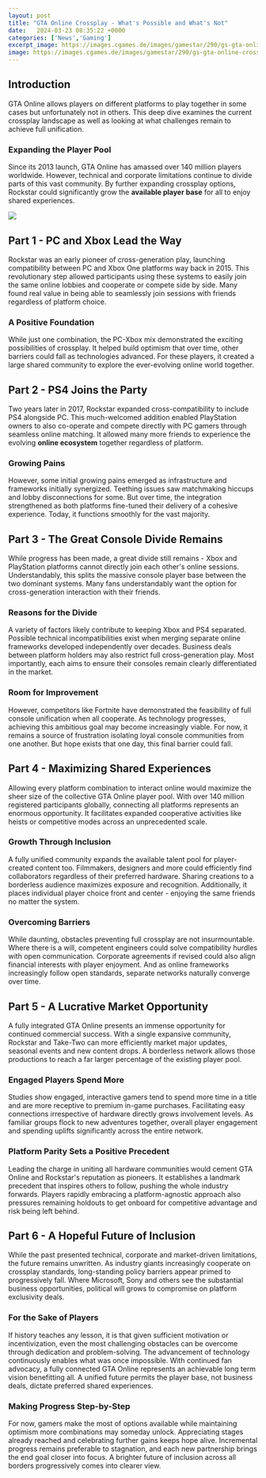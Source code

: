 ```yaml
---
layout: post
title: "GTA Online Crossplay - What's Possible and What's Not"
date:   2024-03-23 08:35:22 +0000
categories: ['News','Gaming']
excerpt_image: https://images.cgames.de/images/gamestar/290/gs-gta-online-crossplay_6148655.jpg
image: https://images.cgames.de/images/gamestar/290/gs-gta-online-crossplay_6148655.jpg
---
```


## Introduction
GTA Online allows players on different platforms to play together in some cases but unfortunately not in others. This deep dive examines the current crossplay landscape as well as looking at what challenges remain to achieve full unification.
### Expanding the Player Pool
Since its 2013 launch, GTA Online has amassed over 140 million players worldwide. However, technical and corporate limitations continue to divide parts of this vast community. By further expanding crossplay options, Rockstar could significantly grow the **available player base** for all to enjoy shared experiences.

![](https://images.cgames.de/images/gamestar/290/gs-gta-online-crossplay_6148655.jpg)
## Part 1 - PC and Xbox Lead the Way
Rockstar was an early pioneer of cross-generation play, launching compatibility between PC and Xbox One platforms way back in 2015. This revolutionary step allowed participants using these systems to easily join the same online lobbies and cooperate or compete side by side. Many found real value in being able to seamlessly join sessions with friends regardless of platform choice. 
### A Positive Foundation
While just one combination, the PC-Xbox mix demonstrated the exciting possibilities of crossplay. It helped build optimism that over time, other barriers could fall as technologies advanced. For these players, it created a large shared community to explore the ever-evolving online world together.
## Part 2 - PS4 Joins the Party  
Two years later in 2017, Rockstar expanded cross-compatibility to include PS4 alongside PC. This much-welcomed addition enabled PlayStation owners to also co-operate and compete directly with PC gamers through seamless online matching. It allowed many more friends to experience the evolving **online ecosystem** together regardless of platform.
### Growing Pains  
However, some initial growing pains emerged as infrastructure and frameworks initially synergized. Teething issues saw matchmaking hiccups and lobby disconnections for some. But over time, the integration strengthened as both platforms fine-tuned their delivery of a cohesive experience. Today, it functions smoothly for the vast majority.
## Part 3 - The Great Console Divide Remains
While progress has been made, a great divide still remains - Xbox and PlayStation platforms cannot directly join each other's online sessions. Understandably, this splits the massive console player base between the two dominant systems. Many fans understandably want the option for cross-generation interaction with their friends. 
### Reasons for the Divide
A variety of factors likely contribute to keeping Xbox and PS4 separated. Possible technical incompatibilities exist when merging separate online frameworks developed independently over decades. Business deals between platform holders may also restrict full cross-generation play. Most importantly, each aims to ensure their consoles remain clearly differentiated in the market.
### Room for Improvement 
However, competitors like Fortnite have demonstrated the feasibility of full console unification when all cooperate. As technology progresses, achieving this ambitious goal may become increasingly viable. For now, it remains a source of frustration isolating loyal console communities from one another. But hope exists that one day, this final barrier could fall.
## Part 4 - Maximizing Shared Experiences
Allowing every platform combination to interact online would maximize the sheer size of the collective GTA Online player pool. With over 140 million registered participants globally, connecting all platforms represents an enormous opportunity. It facilitates expanded cooperative activities like heists or competitive modes across an unprecedented scale. 
### Growth Through Inclusion   
A fully unified community expands the available talent pool for player-created content too. Filmmakers, designers and more could efficiently find collaborators regardless of their preferred hardware. Sharing creations to a borderless audience maximizes exposure and recognition. Additionally, it places individual player choice front and center - enjoying the same friends no matter the system.
### Overcoming Barriers
While daunting, obstacles preventing full crossplay are not insurmountable. Where there is a will, competent engineers could solve compatibility hurdles with open communication. Corporate agreements if revised could also align financial interests with player enjoyment. And as online frameworks increasingly follow open standards, separate networks naturally converge over time. 
## Part 5 - A Lucrative Market Opportunity
A fully integrated GTA Online presents an immense opportunity for continued commercial success. With a single expansive community, Rockstar and Take-Two can more efficiently market major updates, seasonal events and new content drops. A borderless network allows those productions to reach a far larger percentage of the existing player pool.
### Engaged Players Spend More  
Studies show engaged, interactive gamers tend to spend more time in a title and are more receptive to premium in-game purchases. Facilitating easy connections irrespective of hardware directly grows involvement levels. As familiar groups flock to new adventures together, overall player engagement and spending uplifts significantly across the entire network.
### Platform Parity Sets a Positive Precedent  
Leading the charge in uniting all hardware communities would cement GTA Online and Rockstar's reputation as pioneers. It establishes a landmark precedent that inspires others to follow, pushing the whole industry forwards. Players rapidly embracing a platform-agnostic approach also pressures remaining holdouts to get onboard for competitive advantage and risk being left behind.  
## Part 6 - A Hopeful Future of Inclusion
While the past presented technical, corporate and market-driven limitations, the future remains unwritten. As industry giants increasingly cooperate on crossplay standards, long-standing policy barriers appear primed to progressively fall. Where Microsoft, Sony and others see the substantial business opportunities, political will grows to compromise on platform exclusivity deals.
### For the Sake of Players  
If history teaches any lesson, it is that given sufficient motivation or incentivization, even the most challenging obstacles can be overcome through dedication and problem-solving. The advancement of technology continuously enables what was once impossible. With continued fan advocacy, a fully connected GTA Online represents an achievable long term vision benefitting all. A unified future permits the player base, not business deals, dictate preferred shared experiences.
### Making Progress Step-by-Step  
For now, gamers make the most of options available while maintaining optimism more combinations may someday unlock. Appreciating stages already reached and celebrating further gains keeps hope alive. Incremental progress remains preferable to stagnation, and each new partnership brings the end goal closer into focus. A brighter future of inclusion across all borders progressively comes into clearer view.